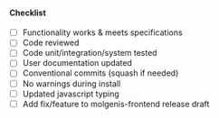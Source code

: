 #### Checklist
- [ ] Functionality works & meets specifications
- [ ] Code reviewed
- [ ] Code unit/integration/system tested
- [ ] User documentation updated
- [ ] Conventional commits (squash if needed)
- [ ] No warnings during install
- [ ] Updated javascript typing
- [ ] Add fix/feature to molgenis-frontend release draft
